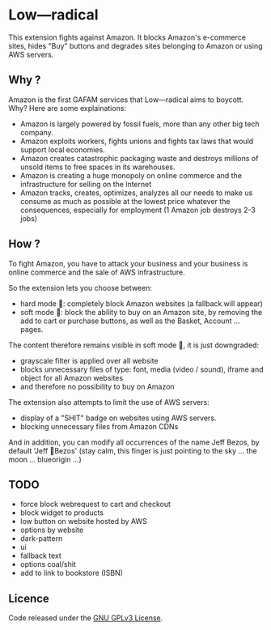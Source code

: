 # Low—radical

This extension fights against Amazon. It blocks Amazon's e-commerce sites, hides "Buy" buttons and degrades sites belonging to Amazon or using AWS servers.


## Why ?

Amazon is the first GAFAM services that Low—radical aims to boycott. Why? Here are some explainations:

- Amazon is largely powered by fossil fuels, more than any other big tech company.
- Amazon exploits workers, fights unions and fights tax laws that would support local economies.
- Amazon creates catastrophic packaging waste and destroys millions of unsold items to free spaces in its warehouses.
- Amazon is creating a huge monopoly on online commerce and the infrastructure for selling on the internet
- Amazon tracks, creates, optimizes, analyzes all our needs to make us consume as much as possible at the lowest price whatever the consequences, especially for employment (1 Amazon job destroys 2-3 jobs) 


## How ?

To fight Amazon, you have to attack your business and your business is online commerce and the sale of AWS infrastructure.

So the extension lets you choose between:
- hard mode 👊: completely block Amazon websites (a fallback will appear)
- soft mode 🖕: block the ability to buy on an Amazon site, by removing the add to cart or purchase buttons, as well as the Basket, Account ... pages.

The content therefore remains visible in soft mode 🖕, it is just downgraded:
- grayscale filter is applied over all website
- blocks unnecessary files of type: font, media (video / sound), iframe and object for all Amazon websites
- and therefore no possibility to buy on Amazon

The extension also attempts to limit the use of AWS servers:
- display of a "SHIT" badge on websites using AWS servers.
- blocking unnecessary files from Amazon CDNs

And in addition, you can modify all occurrences of the name Jeff Bezos, by default 'Jeff 🖕Bezos' (stay calm, this finger is just pointing to the sky ... the moon ... blueorigin ...)


## TODO
- force block webrequest to cart and checkout
- block widget to products
- low button on website hosted by AWS
- options by website
- dark-pattern
- ui
- fallback text
- options coal/shit
- add to link to bookstore (ISBN)



## Licence

Code released under the [GNU GPLv3 License](LICENSE).
